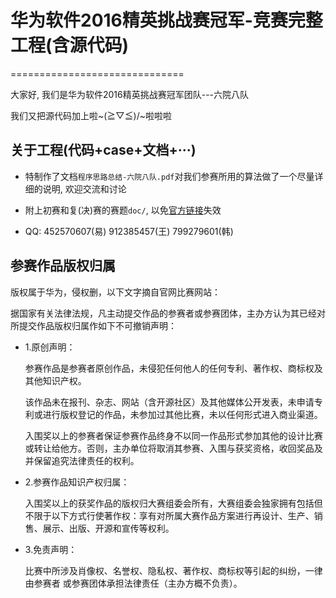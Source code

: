 # 华为软件2016精英挑战赛冠军-竞赛完整工程(含源代码)
==============================

大家好, 我们是华为软件2016精英挑战赛冠军团队---六院八队<p>
我们又把源代码加上啦~\(≧▽≦)/~啦啦啦<p>

## 关于工程(代码+case+文档+···)
* 特制作了文档`程序思路总结-六院八队.pdf`对我们参赛所用的算法做了一个尽量详细的说明, 欢迎交流和讨论<p>
* 附上初赛和复(决)赛的赛题`doc/`, 以免[官方链接](http://codecraft.huawei.com/home/detail)失效<p>
* QQ: 452570607(易) 912385457(王) 799279601(韩)<p>

## 参赛作品版权归属
版权属于华为，侵权删，以下文字摘自官网比赛网站：<p>
据国家有关法律法规，凡主动提交作品的参赛者或参赛团体，主办方认为其已经对所提交作品版权归属作如下不可撤销声明：<p>
* 1.原创声明：<p>
参赛作品是参赛者原创作品，未侵犯任何他人的任何专利、著作权、商标权及其他知识产权。<p>
该作品未在报刊、杂志、网站（含开源社区）及其他媒体公开发表，未申请专利或进行版权登记的作品，未参加过其他比赛，未以任何形式进入商业渠道。<p>
入围奖以上的参赛者保证参赛作品终身不以同一作品形式参加其他的设计比赛或转让给他方。否则，主办单位将取消其参赛、入围与获奖资格，收回奖品及并保留追究法律责任的权利。<p>
* 2.参赛作品知识产权归属：<p>
入围奖以上的获奖作品的版权归大赛组委会所有，大赛组委会独家拥有包括但不限于以下方式行使著作权：享有对所属大赛作品方案进行再设计、生产、销售、展示、出版、开源和宣传等权利。<p>
* 3.免责声明：<p>
比赛中所涉及肖像权、名誉权、隐私权、著作权、商标权等引起的纠纷，一律由参赛者 或参赛团体承担法律责任（主办方概不负责）。<p>
